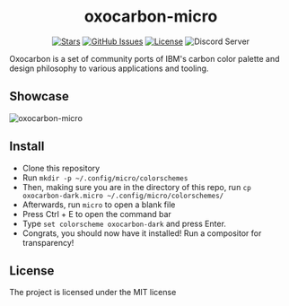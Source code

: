 <div align="center">

# oxocarbon-micro

</div>

<div align="center">

[![Stars](https://img.shields.io/github/stars/nyoom-engineering/oxocarbon?color=%23b66467&style=for-the-badge)](https://github.com/nyoom-engineering/oxocarbon/stargazers)
[![GitHub Issues](https://img.shields.io/github/issues/nyoom-engineering/oxocarbon?color=%238c977d&style=for-the-badge)](https://github.com/nyoom-engineering/oxocarbon/issues)
[![License](https://img.shields.io/github/license/nyoom-engineering/oxocarbon?color=%238da3b9&style=for-the-badge)](https://mit-license.org/)
![Discord Server](https://img.shields.io/discord/1050624267592663050?color=738adb&label=Discord&Color=white&style=for-the-badge)

</div>

Oxocarbon is a set of community ports of IBM's carbon color palette and design philosophy to various applications and tooling.

## Showcase

![oxocarbon-micro](https://github.com/user-attachments/assets/a5529eb1-e361-4f3f-aa17-c2888fe89155)


## Install

- Clone this repository
- Run `mkdir -p ~/.config/micro/colorschemes`
- Then, making sure you are in the directory of this repo, run `cp oxocarbon-dark.micro ~/.config/micro/colorschemes/`
- Afterwards, run `micro` to open a blank file
- Press Ctrl + E to open the command bar
- Type `set colorscheme oxocarbon-dark` and press Enter.
- Congrats, you should now have it installed! Run a compositor for transparency!
  
## License

The project is licensed under the MIT license
